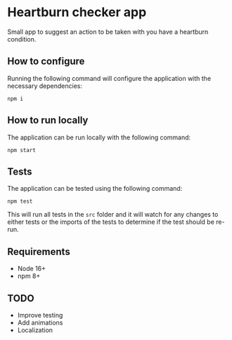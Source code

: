 # Heartburn checker app

Small app to suggest an action to be taken with you have a heartburn condition.

## How to configure

Running the following command will configure the application with the necessary dependencies:

```
npm i
```

## How to run locally

The application can be run locally with the following command:

```
npm start
```

## Tests

The application can be tested using the following command:

```
npm test
```

This will run all tests in the `src` folder and it will watch for any changes to either tests or the imports of the tests to determine if the test should be re-run.

## Requirements

- Node 16+
- npm 8+

## TODO

- Improve testing
- Add animations
- Localization

